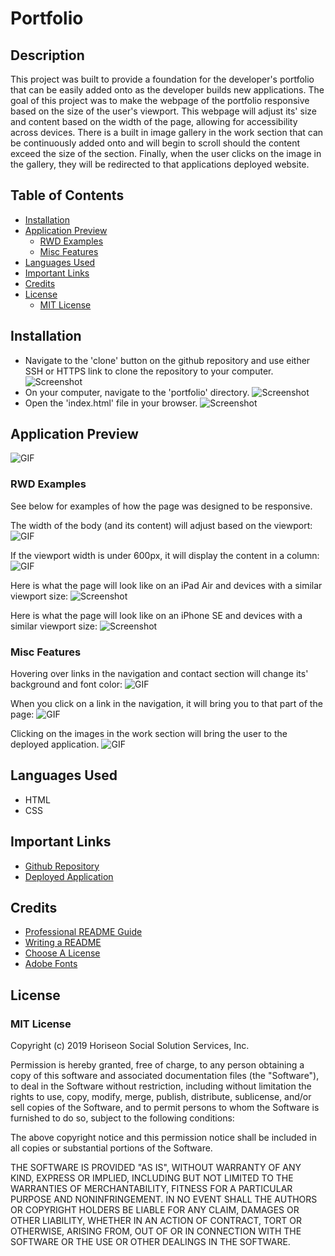 # Portfolio

## Description

This project was built to provide a foundation for the developer's portfolio that can be easily added onto as the developer builds new applications. The goal of this project was to make the webpage of the portfolio responsive based on the size of the user's viewport. This webpage will adjust its' size and content based on the width of the page, allowing for accessibility across devices. There is a built in image gallery in the work section that can be continuously added onto and will begin to scroll should the content exceed the size of the section. Finally, when the user clicks on the image in the gallery, they will be redirected to that applications deployed website.

## Table of Contents

- [Installation](#installation)
- [Application Preview](#application-preview)
    - [RWD Examples](#rwd-examples)
    - [Misc Features](#misc-features)
- [Languages Used](#languages-used)
- [Important Links](#important-links)
- [Credits](#credits)
- [License](#license)
    - [MIT License](#mit-license)

## Installation

- Navigate to the 'clone' button on the github repository and use either SSH or HTTPS link to clone the repository to your computer.
![Screenshot](./assets/images/installation1.png)
- On your computer, navigate to the 'portfolio' directory. 
![Screenshot](./assets/images/installation2.png)
- Open the 'index.html' file in your browser.
![Screenshot](./assets/images/installation3.png)

## Application Preview

![GIF](./assets/images/clip1.gif)

### RWD Examples

See below for examples of how the page was designed to be responsive.

The width of the body (and its content) will adjust based on the viewport:
![GIF](./assets/images/clip2.gif)

If the viewport width is under 600px, it will display the content in a column:
![GIF](./assets/images/clip3.gif)

Here is what the page will look like on an iPad Air and devices with a similar viewport size:
![Screenshot](./assets/images/ipadair.png)

Here is what the page will look like on an iPhone SE and devices with a similar viewport size:
![Screenshot](./assets/images/iphoneSE.png)

### Misc Features

Hovering over links in the navigation and contact section will change its' background and font color:
![GIF](./assets/images/clip4.gif)

When you click on a link in the navigation, it will bring you to that part of the page:
![GIF](./assets/images/clip6.gif)

Clicking on the images in the work section will bring the user to the deployed application.
![GIF](./assets/images/clip5.gif)

## Languages Used

- HTML
- CSS

## Important Links

- [Github Repository](https://github.com/armaples/portfolio)
- [Deployed Application](https://armaples.github.io/portfolio/)

## Credits
- [Professional README Guide](https://coding-boot-camp.github.io/full-stack/github/professional-readme-guide) 
- [Writing a README](https://www.learnhowtoprogram.com/introduction-to-programming/git-html-and-css/writing-a-readme)
- [Choose A License](https://choosealicense.com/licenses/mit/)
- [Adobe Fonts](https://fonts.adobe.com/)

## License

### MIT License

Copyright (c) 2019 Horiseon Social Solution Services, Inc.

Permission is hereby granted, free of charge, to any person obtaining a copy
of this software and associated documentation files (the "Software"), to deal
in the Software without restriction, including without limitation the rights
to use, copy, modify, merge, publish, distribute, sublicense, and/or sell
copies of the Software, and to permit persons to whom the Software is
furnished to do so, subject to the following conditions:

The above copyright notice and this permission notice shall be included in all
copies or substantial portions of the Software.

THE SOFTWARE IS PROVIDED "AS IS", WITHOUT WARRANTY OF ANY KIND, EXPRESS OR
IMPLIED, INCLUDING BUT NOT LIMITED TO THE WARRANTIES OF MERCHANTABILITY,
FITNESS FOR A PARTICULAR PURPOSE AND NONINFRINGEMENT. IN NO EVENT SHALL THE
AUTHORS OR COPYRIGHT HOLDERS BE LIABLE FOR ANY CLAIM, DAMAGES OR OTHER
LIABILITY, WHETHER IN AN ACTION OF CONTRACT, TORT OR OTHERWISE, ARISING FROM,
OUT OF OR IN CONNECTION WITH THE SOFTWARE OR THE USE OR OTHER DEALINGS IN THE
SOFTWARE.